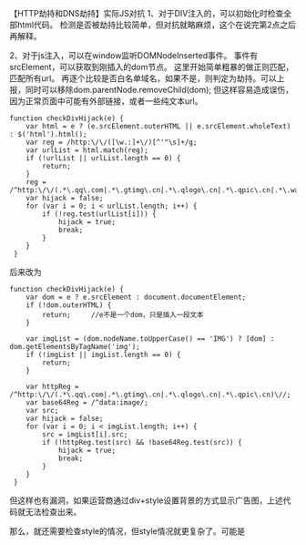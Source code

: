 【HTTP劫持和DNS劫持】实际JS对抗
1、对于DIV注入的，可以初始化时检查全部html代码。
检测是否被劫持比较简单，但对抗就略麻烦，这个在说完第2点之后再解释。



2、对于js注入，可以在window监听DOMNodeInserted事件。
事件有srcElement，可以获取到刚插入的dom节点。
这里开始简单粗暴的做正则匹配，匹配所有url。
再逐个比较是否白名单域名，如果不是，则判定为劫持。可以上报，同时可以移除dom.parentNode.removeChild(dom);
但这样容易造成误伤，因为正常页面中可能有外部链接，或者一些纯文本url。

    function checkDivHijack(e) {
        var html = e ? (e.srcElement.outerHTML || e.srcElement.wholeText) : $('html').html();
        var reg = /http:\/\/([\w.:]+\/)[^'"\s]+/g;
        var urlList = html.match(reg);
        if (!urlList || urlList.length == 0) {
            return;
        }
        reg = /^http:\/\/(.*\.qq\.com|.*\.gtimg\.cn|.*\.qlogo\.cn|.*\.qpic\.cn|.*\.wanggou\.com|.*\.jd\.com)\/$/;
        var hijack = false;
        for (var i = 0; i < urlList.length; i++) {
            if (!reg.test(urlList[i])) {
                hijack = true;
                break;
            }
        }
     }
后来改为

    function checkDivHijack(e) {
        var dom = e ? e.srcElement : document.documentElement;
        if (!dom.outerHTML) {
            return;     //e不是一个dom，只是插入一段文本
        }

        var imgList = (dom.nodeName.toUpperCase() == 'IMG') ? [dom] : dom.getElementsByTagName('img');
        if (!imgList || imgList.length == 0) {
            return;
        }

        var httpReg = /^http:\/\/(.*\.qq\.com|.*\.gtimg\.cn|.*\.qlogo\.cn|.*\.qpic\.cn)\//;
        var base64Reg = /^data:image/;
        var src;
        var hijack = false;
        for (var i = 0; i < imgList.length; i++) {
            src = imgList[i].src;
            if (!httpReg.test(src) && !base64Reg.test(src)) {
                hijack = true;
                break;
            }
        }
     }
但这样也有漏洞，如果运营商通过div+style设置背景的方式显示广告图，上述代码就无法检查出来。

那么，就还需要检查style的情况，但style情况就更复杂了。可能是<style>，也可能是inline样式，最终还是要回到url识别上。
那么做个折衷，我们继续用最初的纯文本正则匹配url的方式，但跳过纯文本的情况（例如修改div的内容，替换为一段文本），只检查插入dom的情况。
具体方法是

        if (!dom.outerHTML) {
            return;     //e不是一个dom，只是插入一段文本
        }
回到刚才第一点的问题，监测第一点的情况，可以用一样的做法。但是，对抗就麻烦很多，因为广告dom节点可以插在body第一层，也可以插在某个内容div中。如果简单粗暴的把广告dom节点到body的全部div都移除，可能会造成大面积的误伤。
所以，针对这个情况，我们还在做进一步的监测统计。



3、对于iframe的情况，要检测非常简单，只需要比较self和top是否相同。
不过，要完整解决这个嵌套劫持，就要知道运营商的小把戏。
试想一下，iframe前，请求http://www.host.com/xxx.html ，就被劫持，302重定向到一个iframe的页面，这个页面使用iframe重新加载我们原来要请求的html。
那么，此时在iframe中的html为什么能够顺利加载回来呢？而不是又被劫持？
我们猜想，运营商应该在url中加了一个参数，标记是否已经劫持过。
而实际监测发现，我们的猜想也是正确的。

呃，我们仔细看，还可以发现运营商做这个劫持也非常粗暴，如果页面依赖hash，就会引起错误了。
Image

见招拆招，这个比较好办，我们只需要把top的地址修改为self地址即可。一来冲掉iframe，二来绕过劫持。

    function checkIframeHijack() {
        var flag = 'iframe_hijack_redirected';
        if (getURLParam(flag)) {
            sendHijackReport('jiankang.hijack.iframe_ad', 'iframe hijack: ' + location.href);
        } else {
            if (self != top) {
                var url = location.href;
                var parts = url.split('#');
                if (location.search) {
                    parts[0] += '&' + flag + '=1';
                } else {
                    parts[0] += '?' + flag + '=1';
                }
                try {
                    top.location = parts.join('#');
                } catch (e) {
                }
            }
        }
    }
为了安全起见，防止运营商有新招数，所以这里只尝试一次，用iframe_hijack_redirected参数标记，已经尝试过。

按照统计情况来看，运营商还是挺猖狂的，平均大约有6~10个劫持上报，大概占整个QQ健康用户的3%到5%。
